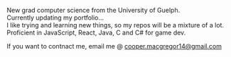 New grad computer science from the University of Guelph.<br>
Currently updating my portfolio...<br>
I like trying and learning new things, so my repos will be a mixture of a lot.<br>
Proficient in JavaScript, React, Java, C and C# for game dev.<br>

If you want to contnact me, email me @ cooper.macgregor14@gmail.com<br>



